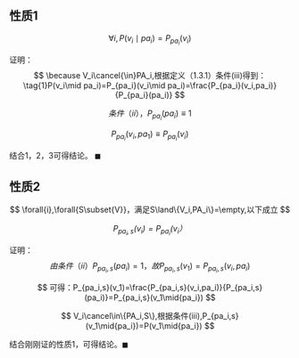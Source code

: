 

## 性质1

$$
\tag{1.38}\forall{i},P(v_i\mid pa_i)=P_{pa_i}(v_i)
$$

证明：
$$
\because V_i\cancel{\in}PA_i,根据定义（1.3.1）条件(iii)得到：
\tag{1}P(v_i\mid pa_i)=P_{pa_i}(v_i\mid pa_i)=\frac{P_{pa_i}(v_i,pa_i)}{P_{pa_i}(pa_i)}
$$

$$
条件（ii），\tag{2}P_{pa_i}(pa_i)\equiv1
$$

$$
\tag{3}P_{pa_i}(v_i,pa_1)\equiv{P_{pa_i}}(v_i)
$$

结合1，2，3可得结论。 $\blacksquare$





## 性质2


$$
\forall{i},\forall{S\subset{V}}，满足S\land\{V_i,PA_i\}=\empty,以下成立
$$

$$
\mathit{P_{pa_i,s}(v_i)=P_{pa_i}(v_i）}
$$

证明：
$$
由条件（ii）P_{pa_i,s}(pa_i)=1，故P_{pa_i,s}(v_1)=P_{pa_i,s}(v_i,pa_i)
$$

$$
可得：P_{pa_i,s}(v_1)=\frac{P_{pa_i,s}(v_i,pa_i)}{P_{pa_i,s}(pa_i)}=P_{pa_i,s}(v_1\mid{pa_i})
$$

$$
V_i\cancel\in\{PA_i,S\},根据条件(iii),P_{pa_i,s}(v_1\mid{pa_i})=P(v_1\mid{pa_i})
$$

结合刚刚证的性质1，可得结论。$\blacksquare$

